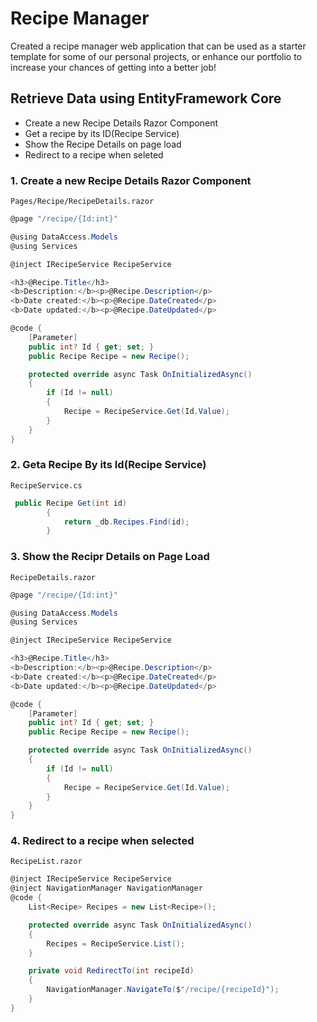 
# Recipe Manager
Created a recipe manager web application that can be used as a starter template for some of our personal projects, or enhance our portfolio to increase your chances of getting into a better job!

## Retrieve Data using EntityFramework Core
- Create a new Recipe Details Razor Component
- Get a recipe by its ID(Recipe Service)
- Show the Recipe Details on page load
- Redirect to a recipe when seleted

### 1. Create a new Recipe Details Razor Component

```Pages/Recipe/RecipeDetails.razor```
```c#
@page "/recipe/{Id:int}"

@using DataAccess.Models
@using Services

@inject IRecipeService RecipeService

<h3>@Recipe.Title</h3>
<b>Description:</b><p>@Recipe.Description</p>
<b>Date created:</b><p>@Recipe.DateCreated</p>
<b>Date updated:</b><p>@Recipe.DateUpdated</p>

@code {
    [Parameter]
    public int? Id { get; set; }
    public Recipe Recipe = new Recipe();

    protected override async Task OnInitializedAsync()
    {
        if (Id != null)
        {
            Recipe = RecipeService.Get(Id.Value);
        }
    }
}
```
### 2. Geta Recipe By its Id(Recipe Service)
```RecipeService.cs```
```c#
 public Recipe Get(int id)
        {
            return _db.Recipes.Find(id);
        }
```
### 3. Show the Recipr Details on Page Load
```RecipeDetails.razor```
```c#
@page "/recipe/{Id:int}"

@using DataAccess.Models
@using Services

@inject IRecipeService RecipeService

<h3>@Recipe.Title</h3>
<b>Description:</b><p>@Recipe.Description</p>
<b>Date created:</b><p>@Recipe.DateCreated</p>
<b>Date updated:</b><p>@Recipe.DateUpdated</p>

@code {
    [Parameter]
    public int? Id { get; set; }
    public Recipe Recipe = new Recipe();

    protected override async Task OnInitializedAsync()
    {
        if (Id != null)
        {
            Recipe = RecipeService.Get(Id.Value);
        }
    }
}
```
### 4. Redirect to a recipe when selected
```RecipeList.razor```
```c#
@inject IRecipeService RecipeService
@inject NavigationManager NavigationManager
@code {
    List<Recipe> Recipes = new List<Recipe>();

    protected override async Task OnInitializedAsync()
    {
        Recipes = RecipeService.List();
    }

    private void RedirectTo(int recipeId)
    {
        NavigationManager.NavigateTo($"/recipe/{recipeId}");
    }
}
```